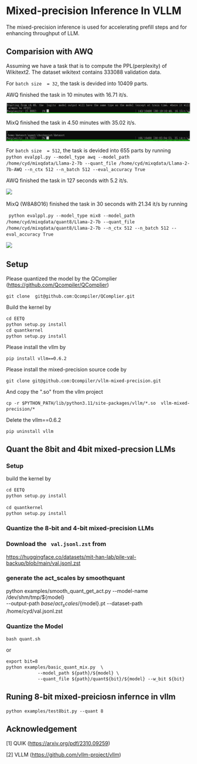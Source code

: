 # Mixed-precision Inference In VLLM

The mixed-precision inference is used for accelerating prefill steps and for enhancing throughput of LLM.


## Comparision with AWQ

Assuming we have a task that is to compute the PPL(perplexity) of Wikitext2. 
The dataset wikitext contains 333088 validation data.

For ```batch size  = 32```, the task is devided into 10409 parts.

AWQ finished the task in 10 minutes with  16.71 it/s.

<img src="figures/awq32.gif">

MixQ   finished the task in 4.50 minutes with 35.02 it/s.

<img src="figures/mixq32.gif">

For ```batch size  = 512```, the task is devided into 655 parts by running 
```  python evalppl.py --model_type awq --model_path /home/cyd/mixqdata/Llama-2-7b --quant_file /home/cyd/mixqdata/Llama-2-7b-AWQ --n_ctx 512 --n_batch 512 --eval_accuracy True```

AWQ finished the task in 127 seconds with  5.2 it/s.

<img src="figures/awq512.gif">

MixQ (W8A8O16) finished the task in 30 seconds with 21.34 it/s by running 

``` python evalppl.py --model_type mix8 --model_path /home/cyd/mixqdata/quant8/Llama-2-7b --quant_file /home/cyd/mixqdata/quant8/Llama-2-7b --n_ctx 512 --n_batch 512 --eval_accuracy True```

<img src="figures/mixq512.gif">


## Setup
Please quantized the model by the QComplier (https://github.com/Qcompiler/QComplier)

```
git clone  git@github.com:Qcompiler/QComplier.git

```

Build the kernel by

```
cd EETQ
python setup.py install
cd quantkernel
python setup.py install
```




Please install the vllm by
```
pip install vllm==0.6.2
```


Please install the mixed-precision source code by
```
git clone git@github.com:Qcompiler/vllm-mixed-precision.git
```

And copy the ".so" from the vllm project

```
cp -r $PYTHON_PATH/lib/python3.11/site-packages/vllm/*.so  vllm-mixed-precision/*
```

Delete the vllm==0.6.2
```
pip uninstall vllm
```


## Quant the 8bit and 4bit mixed-precsion LLMs

### Setup

build the kernel by
```
cd EETQ
python setup.py install

cd quantkernel
python setup.py install
```

### Quantize the 8-bit and 4-bit mixed-precision LLMs

### Download the ``` val.jsonl.zst``` from

https://huggingface.co/datasets/mit-han-lab/pile-val-backup/blob/main/val.jsonl.zst

### generate the act_scales by smoothquant

python examples/smooth_quant_get_act.py  --model-name /dev/shm/tmp/${model}  \
        --output-path ${base}/act_scales/${model}.pt  --dataset-path /home/cyd/val.jsonl.zst 

### Quantize the Model

```
bash quant.sh
```
or
```
export bit=8
python examples/basic_quant_mix.py  \
            --model_path ${path}/${model} \
            --quant_file ${path}/quant${bit}/${model} --w_bit ${bit}
```

## Runing 8-bit mixed-preiciosn infernce in vllm

```
python examples/test8bit.py --quant 8
```


<!-- ## Runing 4-bit mixed-preiciosn infernce in vllm

We support for 4-bit mixed-precision quantizion  -->

## Acknowledgement

[1] QUIK (https://arxiv.org/pdf/2310.09259)

[2] VLLM (https://github.com/vllm-project/vllm)